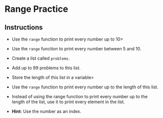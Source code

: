 # Range Practice

## Instructions

- Use the `range` function to print every number up to 10>

- Use the `range` function to print every number between 5 and 10.

- Create a list called `problems`.

- Add up to 99 problems to this list.

- Store the length of this list in a variable>

- Use the `range` function to print every number up to the length of this list.

- Instead of using the range function to print every number up to the length of the list, use it to print every element in the list.

- **Hint**: Use the number as an index.
